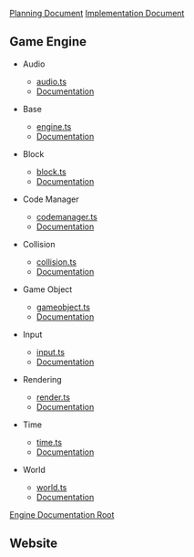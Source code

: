 [Planning Document](../master/Documentation/PredesignSpec.pdf)
[Implementation Document](../master/Documentation/ImplementationDoc.pdf)


## Game Engine

* Audio
    * [audio.ts](../engine/src/audio.ts)
    * [Documentation](http://htmlpreview.github.io/?https://github.com/DFXLuna/BlockPusher/blob/master/Documentation/Typedoc/modules/_audio_.html)

* Base
    * [engine.ts](../engine/src/engine.ts)
    * [Documentation](http://htmlpreview.github.io/?https://github.com/DFXLuna/BlockPusher/blob/master/Documentation/Typedoc/modules/_engine_.html)

* Block
    * [block.ts](../engine/src/block.ts)
    * [Documentation](http://htmlpreview.github.io/?https://github.com/DFXLuna/BlockPusher/blob/master/Documentation/Typedoc/modules/_block_.html)

* Code Manager
    * [codemanager.ts](../engine/src/codemanager.ts)
    * [Documentation](http://htmlpreview.github.io/?https://github.com/DFXLuna/BlockPusher/blob/master/Documentation/Typedoc/modules/_codemanager_.html)

* Collision
    * [collision.ts](../engine/src/collision.ts)
    * [Documentation](http://htmlpreview.github.io/?https://github.com/DFXLuna/BlockPusher/blob/master/Documentation/Typedoc/modules/_collision_.html)

* Game Object
    * [gameobject.ts](../engine/src/gameobject.ts)
    * [Documentation](http://htmlpreview.github.io/?https://github.com/DFXLuna/BlockPusher/blob/master/Documentation/Typedoc/modules/_gameobject_.html)

* Input
    * [input.ts](../engine/src/input.ts)
    * [Documentation](http://htmlpreview.github.io/?https://github.com/DFXLuna/BlockPusher/blob/master/Documentation/Typedoc/modules/_input_.html)

* Rendering
    * [render.ts](../engine/src/render.ts)
    * [Documentation](http://htmlpreview.github.io/?https://github.com/DFXLuna/BlockPusher/blob/master/Documentation/Typedoc/modules/_render_.html)

* Time
    * [time.ts](../engine/src/time.ts)
    * [Documentation](http://htmlpreview.github.io/?https://github.com/DFXLuna/BlockPusher/blob/master/Documentation/Typedoc/modules/_time_.html)

* World
    * [world.ts](../engine/src/world.ts)
    * [Documentation](http://htmlpreview.github.io/?https://github.com/DFXLuna/BlockPusher/blob/master/Documentation/Typedoc/modules/_world_.html)

[Engine Documentation Root](http://htmlpreview.github.io/?https://github.com/DFXLuna/BlockPusher/blob/master/Documentation/Typedoc/index.html)

## Website
